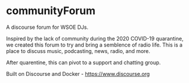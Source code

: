 # communityForum
A discourse forum for WSOE DJs. 


Inspired by the lack of community during the 2020 COVID-19 quarantine, we created this forum to try and bring a semblence of radio life. This is a place to discuss music, podcasting, news, radio, and more. 

After quarentine, this can pivot to a support and chatting group.

Built on Discourse and Docker - https://www.discourse.org

